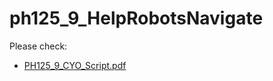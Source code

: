 # ph125_9_HelpRobotsNavigate


Please check:

* [PH125_9_CYO_Script.pdf](https://github.com/mariandumitrascu/ph125_9_HelpRobotsNavigate/blob/master/PH125_9_CYO_Script.pdf)

